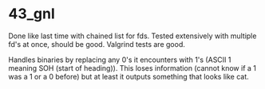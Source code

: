 # 43_gnl

Done like last time with chained list for fds. Tested extensively with multiple fd's at once, should be good. Valgrind tests are good.

Handles binaries by replacing any 0's it encounters with 1's (ASCII 1 meaning SOH (start of heading)). This loses information (cannot know if a 1 was a 1 or a 0 before) but at least it outputs something that looks like cat.
